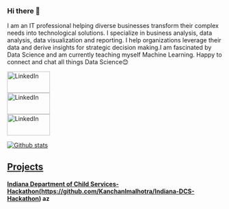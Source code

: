 ### Hi there 👋
I am an IT professional helping diverse businesses transform their complex needs into technological solutions. I specialize in business analysis, data analysis, data visualization and reporting. I help organizations leverage their data and derive insights for strategic decision making.I am fascinated by Data Science and am currently teaching myself Machine Learning. Happy to connect and chat all things Data Science😊

<a href="https://www.linkedin.com/in/kanchanmalhotra/" target="_blank"><img alt="LinkedIn" width="100" height="50" src="https://1000logos.net/wp-content/uploads/2017/03/Linkedin-Logo-500x313.png" /> <br>
<a href="https://www.linkedin.com/in/kanchanmalhotra/" target="_blank"><img alt="LinkedIn" width="100" height="50" src="https://1000logos.net/wp-content/uploads/2017/03/Linkedin-Logo-500x313.png" /> <br>
<a href="https://www.linkedin.com/in/kanchanmalhotra/" target="_blank"><img alt="LinkedIn" width="100" height="50" src="https://1000logos.net/wp-content/uploads/2017/03/Linkedin-Logo-500x313.png" />

![Github stats](https://github-readme-stats.vercel.app/api?username=Kanchanlmalhotra)

## Projects
#### Indiana Department of Child Services- Hackathon(https://github.com/Kanchanlmalhotra/Indiana-DCS-Hackathon) az

<!--
**Kanchanlmalhotra/Kanchanlmalhotra** is a ✨ _special_ ✨ repository because its `README.md` (this file) appears on your GitHub profile.

Here are some ideas to get you started:

- 🔭 I’m currently working on ...
- 🌱 I’m currently learning ...
- 👯 I’m looking to collaborate on ...
- 🤔 I’m looking for help with ...
- 💬 Ask me about ...
- 📫 How to reach me: ...
- 😄 Pronouns: ...
- ⚡ Fun fact: ...
-->
